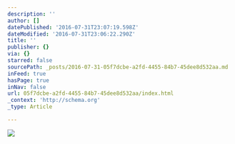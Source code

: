 ```yaml
---
description: ''
author: []
datePublished: '2016-07-31T23:07:19.598Z'
dateModified: '2016-07-31T23:06:22.290Z'
title: ''
publisher: {}
via: {}
starred: false
sourcePath: _posts/2016-07-31-05f7dcbe-a2fd-4455-84b7-45dee8d532aa.md
inFeed: true
hasPage: true
inNav: false
url: 05f7dcbe-a2fd-4455-84b7-45dee8d532aa/index.html
_context: 'http://schema.org'
_type: Article

---
```

![](https://the-grid-user-content.s3-us-west-2.amazonaws.com/4b58c2d8-d787-43d0-89b3-6fd5837b7538.jpg)